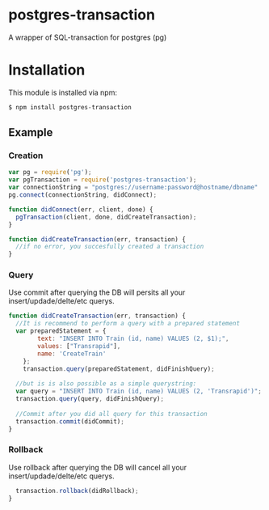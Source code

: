 # postgres-transaction
A wrapper of SQL-transaction for postgres (pg)

# Installation

This module is installed via npm:

``` bash
$ npm install postgres-transaction
```

## Example

### Creation
``` js
var pg = require('pg');
var pgTransaction = require('postgres-transaction');
var connectionString = "postgres://username:password@hostname/dbname"
pg.connect(connectionString, didConnect);

function didConnect(err, client, done) {
  pgTransaction(client, done, didCreateTransaction);
}

function didCreateTransaction(err, transaction) {
  //if no error, you succesfully created a transaction
}
```

### Query
Use commit after querying the DB will persits all your insert/updade/delte/etc querys.
``` js
function didCreateTransaction(err, transaction) {
  //It is recommend to perform a query with a prepared statement
  var preparedStatement = {
		text: "INSERT INTO Train (id, name) VALUES (2, $1);",
		values: ["Transrapid"],
		name: 'CreateTrain'
	};
	transaction.query(preparedStatement, didFinishQuery);
  
  //but is is also possible as a simple querystring:
  var query = "INSERT INTO Train (id, name) VALUES (2, 'Transrapid')";
  transaction.query(query, didFinishQuery);
  
  //Commit after you did all query for this transaction
  transaction.commit(didCommit);
}

```

### Rollback
Use rollback after querying the DB will cancel all your insert/updade/delte/etc querys.
``` js
  transaction.rollback(didRollback);
}

```
